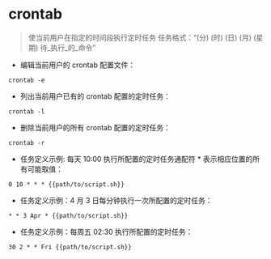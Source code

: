 # crontab

> 使当前用户在指定的时间段执行定时任务
> 任务格式：“(分) (时) (日) (月) (星期) 待_执行_的_命令”

- 编辑当前用户的 crontab 配置文件：

`crontab -e`

- 列出当前用户已有的 crontab 配置的定时任务：

`crontab -l`

- 删除当前用户的所有 crontab 配置的定时任务：

`crontab -r`

- 任务定义示例: 每天 10:00 执行所配置的定时任务通配符 * 表示相应位置的所有可能取值：

`0 10 * * * {{path/to/script.sh}}`

- 任务定义示例：4 月 3 日每分钟执行一次所配置的定时任务：

`* * 3 Apr * {{path/to/script.sh}}`

- 任务定义示例：每周五 02:30 执行所配置的定时任务：

`30 2 * * Fri {{path/to/script.sh}}`

[#]: contributors: ([王兴宇]，[董宁])
